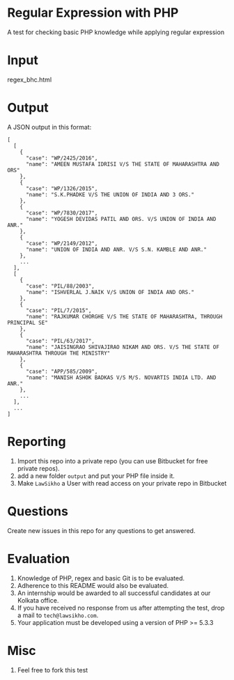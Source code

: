 # Regular Expression with PHP
A test for checking basic PHP knowledge while applying regular expression

# Input
regex_bhc.html

# Output
A JSON output in this format:

```
[
  [
    {
      "case": "WP/2425/2016",
      "name": "AMEEN MUSTAFA IDRISI V/S THE STATE OF MAHARASHTRA AND ORS"
    },
    {
      "case": "WP/1326/2015",
      "name": "S.K.PHADKE V/S THE UNION OF INDIA AND 3 ORS."
    },
    {
      "case": "WP/7830/2017",
      "name": "YOGESH DEVIDAS PATIL AND ORS. V/S UNION OF INDIA AND ANR."
    },
    {
      "case": "WP/2149/2012",
      "name": "UNION OF INDIA AND ANR. V/S S.N. KAMBLE AND ANR."
    },
    ...
  ],
  [
    {
      "case": "PIL/88/2003",
      "name": "ISHVERLAL J.NAIK V/S UNION OF INDIA AND ORS."
    },
    {
      "case": "PIL/7/2015",
      "name": "RAJKUMAR CHORGHE V/S THE STATE OF MAHARASHTRA, THROUGH PRINCIPAL SE"
    },
    {
      "case": "PIL/63/2017",
      "name": "JAISINGRAO SHIVAJIRAO NIKAM AND ORS. V/S THE STATE OF MAHARASHTRA THROUGH THE MINISTRY"
    },
    {
      "case": "APP/585/2009",
      "name": "MANISH ASHOK BADKAS V/S M/S. NOVARTIS INDIA LTD. AND ANR."
    },
    ...
  ],
  ...
]
```

# Reporting
1. Import this repo into a private repo (you can use Bitbucket for free private repos).
2. add a new folder `output` and put your PHP file inside it.
3. Make `LawSikho` a User with read access on your private repo in Bitbucket

# Questions
Create new issues in this repo for any questions to get answered.

# Evaluation
1. Knowledge of PHP, regex and basic Git is to be evaluated.
2. Adherence to this README would also be evaluated.
3. An internship would be awarded to all successful candidates at our Kolkata office.
4. If you have received no response from us after attempting the test, drop a mail to `tech@lawsikho.com`.
5. Your application must be developed using a version of PHP >= 5.3.3

# Misc
1. Feel free to fork this test
